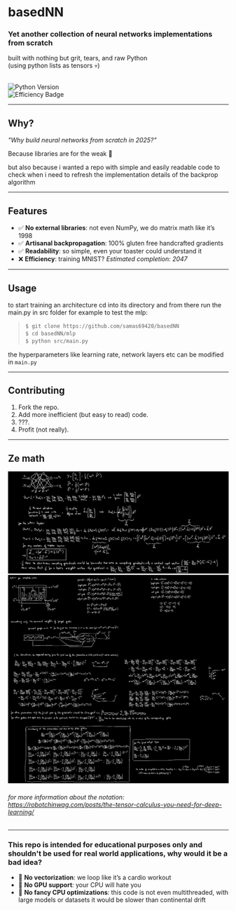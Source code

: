 # basedNN

### Yet another collection of neural networks implementations from scratch

built with nothing but grit, tears, and raw Python \
(using python lists as tensors 💀)

\
![Python Version](https://img.shields.io/badge/Python-3.13%2B-blue)  
![Efficiency Badge](https://img.shields.io/badge/Efficiency-LOL%20NOPE-red)  

---

## Why?  
*"Why build neural networks from scratch in 2025?"*

Because libraries are for the weak 🗿 

but also because i wanted a repo with simple and easily readable code to check when i need to refresh the implementation details of the backprop algorithm

---

## Features
- ✅ **No external libraries**: not even NumPy, we do matrix math like it’s 1998  
- ✅ **Artisanal backpropagation**: 100% gluten free handcrafted gradients  
- ✅ **Readability**: so simple, even your toaster could understand it  
- ❌ **Efficiency**: training MNIST? *Estimated completion: 2047* 

---

## Usage
to start training an architecture cd into its directory and from there run the main.py in src folder
for example to test the mlp:
> ```bash  
>$ git clone https://github.com/samas69420/basedNN
>$ cd basedNN/mlp
>$ python src/main.py   
> ```

the hyperparameters like learning rate, network layers etc can be modified in ```main.py```

---

## Contributing  
1. Fork the repo.  
2. Add more inefficient (but easy to read) code.  
3. ???.  
4. Profit (not really).  

---

## Ze math
![](mlp/backprop.jpg?raw=true)
![](lstm/bpttlstm.jpg?raw=true)

###### for more information about the notation: https://robotchinwag.com/posts/the-tensor-calculus-you-need-for-deep-learning/

---

### This repo is intended for educational purposes only and shouldn't be used for real world applications, why would it be a bad idea?
- 🚨 **No vectorization**: we loop like it’s a cardio workout  
- 🚨 **No GPU support**: your CPU will hate you  
- 🚨 **No fancy CPU optimizations**: this code is not even multithreaded, with large models or datasets it would be slower than continental drift   

